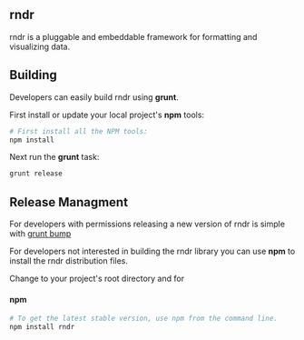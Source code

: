 ## rndr

rndr is a pluggable and embeddable framework for formatting and visualizing data.  

## Building

Developers can easily build rndr using **grunt**.

First install or update your local project's **npm** tools:

```bash
# First install all the NPM tools:
npm install
```

Next run the **grunt** task: 

```bash
grunt release
```

## Release Managment

For developers with permissions releasing a new version of rndr is simple with [grunt bump](https://github.com/vojtajina/grunt-bump)

For developers not interested in building the rndr library you can use **npm** to install the rndr distribution files.

Change to your project's root directory and for 

#### npm

```bash
# To get the latest stable version, use npm from the command line.
npm install rndr
```